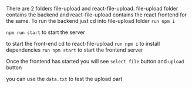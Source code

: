 There are 2 folders 
file-upload and react-file-upload.
file-upload folder contains the backend and react-file-upload contains the react frontend for the same.
To run the backend just 
cd into file-upload folder 
`run npm i`

`npm run start` to start the server

to start the front-end cd to react-file-upload
`run npm i` to install dependencies
`run npm start` to start the frontend server

Once the frontend has started you will see `select file` button and `upload` button 

you can use the `data.txt` to test the upload part
